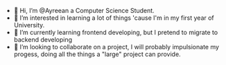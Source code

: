 - 👋 Hi, I’m @Ayreean a Computer Science Student.
- 👀 I’m interested in learning a lot of things 'cause I'm in my first year of University.
- 🌱 I’m currently learning frontend developing, but I pretend to migrate to backend developing
- 💞️ I’m looking to collaborate on a project, I will probably impulsionate my progess, doing all the things a "large" project can provide.

<!---
Ayreean/Ayreean is a ✨ special ✨ repository because its `README.md` (this file) appears on your GitHub profile.
You can click the Preview link to take a look at your changes.
--->

